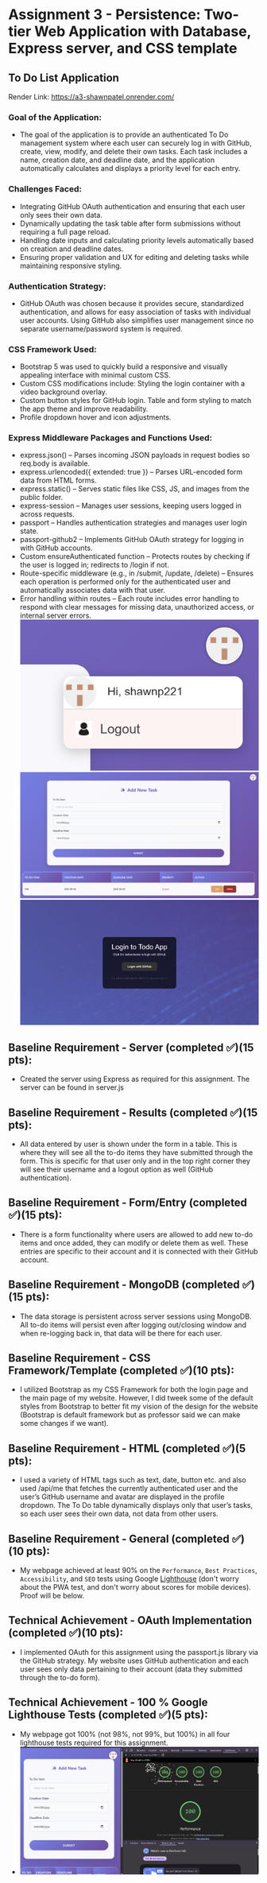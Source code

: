 Assignment 3 - Persistence: Two-tier Web Application with Database, Express server, and CSS template
===
## To Do List Application

Render Link: https://a3-shawnpatel.onrender.com/


### Goal of the Application: 
- The goal of the application is to provide an authenticated To Do management system where each user can securely log in with GitHub, create, view, modify, and delete their own tasks. Each task includes a name, creation date, and deadline date, and the application automatically calculates and displays a priority level for each entry. 
### Challenges Faced: 
- Integrating GitHub OAuth authentication and ensuring that each user only sees their own data. 
- Dynamically updating the task table after form submissions without requiring a full page reload. 
- Handling date inputs and calculating priority levels automatically based on creation and deadline dates. 
- Ensuring proper validation and UX for editing and deleting tasks while maintaining responsive styling.
### Authentication Strategy:
- GitHub OAuth was chosen because it provides secure, standardized authentication, and allows for easy association of tasks with individual user accounts. Using GitHub also simplifies user management since no separate username/password system is required. 
### CSS Framework Used:
- Bootstrap 5 was used to quickly build a responsive and visually appealing interface with minimal custom CSS. 
- Custom CSS modifications include: Styling the login container with a video background overlay. 
- Custom button styles for GitHub login. Table and form styling to match the app theme and improve readability. 
- Profile dropdown hover and icon adjustments. 
### Express Middleware Packages and Functions Used:
- express.json() – Parses incoming JSON payloads in request bodies so req.body is available.
- express.urlencoded({ extended: true }) – Parses URL-encoded form data from HTML forms.
- express.static() – Serves static files like CSS, JS, and images from the public folder.
- express-session – Manages user sessions, keeping users logged in across requests.
- passport – Handles authentication strategies and manages user login state.
- passport-github2 – Implements GitHub OAuth strategy for logging in with GitHub accounts.
- Custom ensureAuthenticated function – Protects routes by checking if the user is logged in; redirects to /login if not.
- Route-specific middleware (e.g., in /submit, /update, /delete) – Ensures each operation is performed only for the authenticated user and automatically associates data with that user.
- Error handling within routes – Each route includes error handling to respond with clear messages for missing data, unauthorized access, or internal server errors.
![GitHub Login Info](GitHub%20Login%20Info.png)
![Main To Do Page](Main%20To%20Do%20Page.png)
![To Do Login](To%20Do%20Login.png)

## Baseline Requirement - Server (completed ✅)(15 pts):
- Created the server using Express as required for this assignment. The server can be found in server.js

## Baseline Requirement - Results (completed ✅)(15 pts):
- All data entered by user is shown under the form in a table. This is where they will see all the to-do items they have submitted through the form. This is specific for that user only and in the top right corner they will see their username and a logout option as well (GitHub authentication).

## Baseline Requirement - Form/Entry (completed ✅)(15 pts):
- There is a form functionality where users are allowed to add new to-do items and once added, they can modify or delete them as well. These entries are specific to their account and it is connected with their GitHub account.

## Baseline Requirement - MongoDB (completed ✅)(15 pts):
- The data storage is persistent across server sessions using MongoDB. All to-do items will persist even after logging out/closing window and when re-logging back in, that data will be there for each user.

## Baseline Requirement - CSS Framework/Template (completed ✅)(10 pts):
- I utilized Bootstrap as my CSS Framework for both the login page and the main page of my website. However, I did tweek some of the default styles from Bootstrap to better fit my vision of the design for the website (Bootstrap is default framework but as professor said we can make some changes if we want).


## Baseline Requirement - HTML (completed ✅)(5 pts):
- I used a variety of HTML tags such as text, date, button etc. and also used /api/me that fetches the currently authenticated user and the user’s GitHub username and avatar are displayed in the profile dropdown. The To Do table dynamically displays only that user’s tasks, so each user sees their own data, not data from other users. 

## Baseline Requirement - General (completed ✅)(10 pts):  
- My webpage achieved at least 90% on the `Performance`, `Best Practices`, `Accessibility`, and `SEO` tests using Google [Lighthouse](https://developers.google.com/web/tools/lighthouse) (don't worry about the PWA test, and don't worry about scores for mobile devices). Proof will be below.


## Technical Achievement - OAuth Implementation (completed ✅)(10 pts):
- I implemented OAuth for this assignment using the passport.js library via the GitHub strategy. My website uses GitHub authentication and each user sees only data pertaining to their account (data they submitted through the to-do form).


## Technical Achievement - 100 % Google Lighthouse Tests (completed ✅)(5 pts):
- My webpage got 100% (not 98%, not 99%, but 100%) in all four lighthouse tests required for this assignment.
- ![LightHouse](Lighthouse.png)
  
